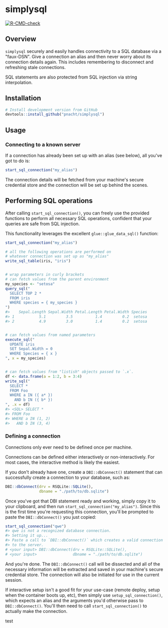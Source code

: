 # simplysql

<!-- badges: start -->
[![R-CMD-check](https://github.com/pnacht/simplysql/workflows/R-CMD-check/badge.svg)](https://github.com/pnacht/simplysql/actions)
<!-- badges: end -->

## Overview

`simplysql` securely and easily handles connectivity to a SQL database via a "faux-DSN". Give a connection an alias and then never worry about its connection details again. This includes remembering to disconnect and refreshing stale connections.

SQL statements are also protected from SQL injection via string interpolation.

## Installation

``` r
# Install development version from GitHub
devtools::install_github("pnacht/simplysql")
```

## Usage

### Connecting to a known server

If a connection has already been set up with an alias (see below), all you've got to do is:

```r
start_sql_connection("my_alias")
```

The connection details will be fetched from your machine's secure credential store and the connection will be set up behind the scenes.

## Performing SQL operations

After calling `start_sql_connection()`, you can freely use the provided functions to perform all necessary SQL operations, confident that your queries are safe from SQL injection.

This functionality leverages the excellent `glue::glue_data_sql()` function:

```r
start_sql_connection("my_alias")

# all the following operations are performed on
# whatever connection was set up as "my_alias"
write_sql_table(iris, "iris")


# wrap parameters in curly brackets
# can fetch values from the parent environment
my_species <- "setosa"
query_sql("
  SELECT TOP 2 *
  FROM iris
  WHERE species = { my_species }
")
#>    Sepal.Length Sepal.Width Petal.Length Petal.Width Species
#> 1           5.1         3.5          1.4         0.2  setosa
#> 2           4.9         3.0          1.4         0.2  setosa


# can fetch values from named parameters
execute_sql("
  UPDATE iris
  SET Sepal.Width = 0
  WHERE Species = { x }
", x = my_species)


# can fetch values from "listish" objects passed to `.x`.
df <- data.frame(a = 1:2, b = 3:4)
write_sql("
  SELECT *
  FROM Foo
  WHERE a IN ({ a* })
    AND b IN ({ b* })
", .x = df)
#> <SQL> SELECT *
#> FROM Foo
#> WHERE a IN (1, 2)
#>   AND b IN (3, 4)
```

### Defining a connection

Connections only ever need to be defined once per machine.

Connections can be defined either interactively or non-interactively. For most cases, the interactive method is likely the easiest.

If you don't already have one, create a `DBI::dbConnect()` statement that can successfully create a connection to your database, such as:

```r
DBI::dbConnect(drv = RSQLite::SQLite(),
               dbname = "./path/to/db.sqlite")
```

Once you've got that DBI statement ready and working, simply copy it to your clipboard, and then run `start_sql_connection("my_alias")`. Since this is the first time you're requesting this connection, you'll be prompted to paste the `DBI::dbConnect()` you just copied:

```r
start_sql_connection("qwe")
#> qwe is not a recognized database connection.
#> Setting it up...
#> Paste a call to `DBI::dbConnect()` which creates a valid connection
#> to the server.
# <your input> DBI::dbConnect(drv = RSQLite::SQLite(),
# <your input>                dbname = "./path/to/db.sqlite")
```

And you're done. The `DBI::dbConnect()` call will be dissected and all of the necessary information will be extracted and saved in your machine's secure credential store. The connection will also be initiated for use in the current session.

If interactive setup isn't a good fit for your use-case (remote deploy, setup when the container boots up, etc), then simply use `setup_sql_connection()`, which expects an alias and the arguments you'd otherwise pass to `DBI::dbConnect()`. You'll then need to call `start_sql_connection()` to actually make the connection.

test